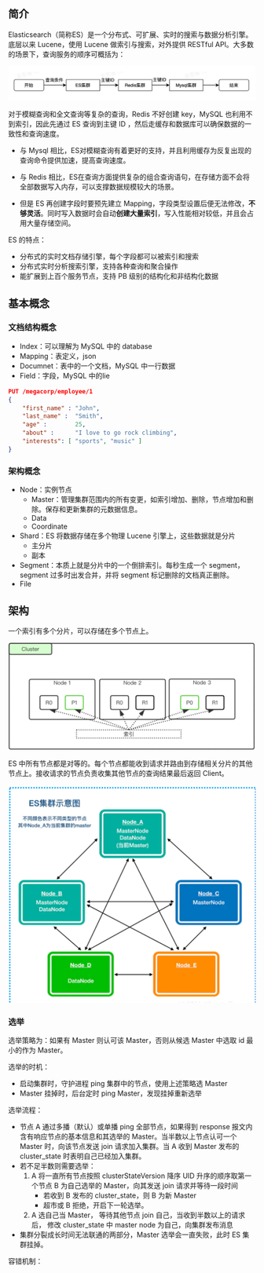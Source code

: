 ## 简介

Elasticsearch（简称ES）是一个分布式、可扩展、实时的搜索与数据分析引擎。底层以来 Lucene，使用 Lucene 做索引与搜索，对外提供 RESTful API。大多数的场景下，查询服务的顺序可概括为：

![image-20210820164034161](../pic/image-20210820164034161.png)

对于模糊查询和全文查询等复杂的查询，Redis 不好创建 key，MySQL 也利用不到索引，因此先通过 ES 查询到主键 ID ，然后走缓存和数据库可以确保数据的一致性和查询速度。

- 与 Mysql 相比，ES对模糊查询有着更好的支持，并且利用缓存为反复出现的查询命令提供加速，提高查询速度。

- 与 Redis 相比，ES在查询方面提供复杂的组合查询语句，在存储方面不会将全部数据写入内存，可以支撑数据规模较大的场景。
- 但是 ES 再创建字段时要预先建立 Mapping，字段类型设置后便无法修改，**不够灵活**。同时写入数据时会自动**创建大量索引**，写入性能相对较低，并且会占用大量存储空间。



ES 的特点：

- 分布式的实时文档存储引擎，每个字段都可以被索引和搜索
- 分布式实时分析搜索引擎，支持各种查询和聚合操作
- 能扩展到上百个服务节点，支持 PB 级别的结构化和非结构化数据



## 基本概念

### 文档结构概念

- Index：可以理解为 MySQL 中的 database
- Mapping：表定义，json
- Documnet：表中的一个文档，MySQL 中一行数据
- Field：字段，MySQL 中的lie

```json
PUT /megacorp/employee/1
{
    "first_name" : "John",
    "last_name" :  "Smith",
    "age" :        25,
    "about" :      "I love to go rock climbing",
    "interests": [ "sports", "music" ]
}
```

### 架构概念

- Node：实例节点
  - Master：管理集群范围内的所有变更，如索引增加、删除，节点增加和删除。保存和更新集群的元数据信息。
  - Data
  - Coordinate
- Shard：ES 将数据存储在多个物理 Lucene 引擎上，这些数据就是分片
  - 主分片
  - 副本
- Segment：本质上就是分片中的一个倒排索引。每秒生成一个 segment，segment 过多时出发合并，并将 segment 标记删除的文档真正删除。
- File



## 架构

一个索引有多个分片，可以存储在多个节点上。

![image-20210820171332268](../pic/image-20210820171332268.png)

ES 中所有节点都是对等的。每个节点都能收到请求并路由到存储相关分片的其他节点上。接收请求的节点负责收集其他节点的查询结果最后返回 Client。

![image-20210820171520116](../pic/image-20210820171520116.png)



### 选举

选举策略为：如果有 Master 则认可该 Master，否则从候选 Master 中选取 id 最小的作为 Master。

选举的时机：

- 启动集群时，守护进程 ping 集群中的节点，使用上述策略选 Master
- Master 挂掉时，后台定时 ping Master，发现挂掉重新选举

选举流程：

- 节点 A 通过多播（默认）或单播 ping 全部节点，如果得到 response 报文内含有响应节点的基本信息和其选举的 Master。当半数以上节点认可一个 Master 时，向该节点发送 join 请求加入集群。当 A 收到 Master 发布的 cluster_state 时表明自己已经加入集群。
- 若不足半数则需要选举：
  1. A 将一直所有节点按照 clusterStateVersion 降序 UID 升序的顺序取第一个节点 B 为自己选举的 Master，向其发送 join 请求并等待一段时间
     - 若收到 B 发布的 cluster_state，则 B 为新 Master
     - 超市或 B 拒绝，开启下一轮选举。
  2. A 选自己当 Master， 等待其他节点 join 自己，当收到半数以上的请求后， 修改 cluster_state 中 master node 为自己，向集群发布消息
- 集群分裂成长时间无法联通的两部分，Master 选举会一直失败，此时 ES 集群挂掉。



容错机制：



